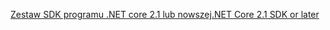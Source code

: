 [<span data-ttu-id="5bf41-101">Zestaw SDK programu .NET core 2.1 lub nowszej</span><span class="sxs-lookup"><span data-stu-id="5bf41-101">.NET Core 2.1 SDK or later</span></span>](https://www.microsoft.com/net/download/all)
